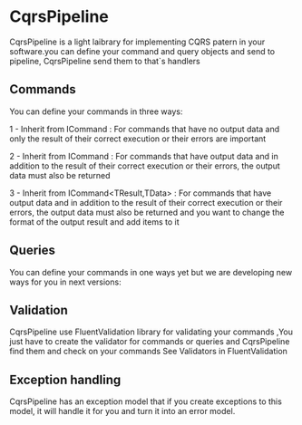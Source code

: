 # CqrsPipeline 

CqrsPipeline is a light laibrary for implementing CQRS patern in your software.you can define your command and query objects and send to pipeline, CqrsPipeline send them to that`s handlers

## Commands
You can define your commands in three ways:

1 - Inherit from ICommand : For commands that have no output data and only the result of their correct execution or their errors are important

2 - Inherit from ICommand<TData> : For commands that have output data and in addition to the result of their correct execution or their errors, the output data must also be returned

3 - Inherit from ICommand<TResult,TData> : For commands that have output data and in addition to the result of their correct execution or their errors, the output data must also be returned and you want to change the format of the output result and add items to it

## Queries
You can define your commands in one ways yet but we are developing new ways for you in next versions:


## Validation
CqrsPipeline use FluentValidation library for validating your commands ,You just have to create the validator for commands or queries and CqrsPipeline find them and check on your commands
See Validators in FluentValidation

## Exception handling
CqrsPipeline has an exception model that if you create exceptions to this model, it will handle it for you and turn it into an error model.